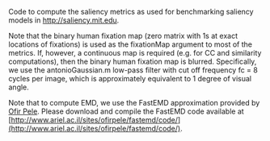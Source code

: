Code to compute the saliency metrics as used for benchmarking saliency models in http://saliency.mit.edu.

Note that the binary human fixation map (zero matrix with 1s at exact locations of fixations) is used as the fixationMap argument to most of the metrics. If, however, a continuous map is required (e.g. for CC and similarity computations), then the binary human fixation map is blurred. Specifically, we use the antonioGaussian.m low-pass filter with cut off frequency fc = 8 cycles per image, which is approximately equivalent to 1 degree of visual angle.

Note that to compute EMD, we use the FastEMD approximation provided by [Ofir Pele](http://www.ariel.ac.il/sites/ofirpele/fastemd/code/). Please download and compile the FastEMD code available at [http://www.ariel.ac.il/sites/ofirpele/fastemd/code/](http://www.ariel.ac.il/sites/ofirpele/fastemd/code/).